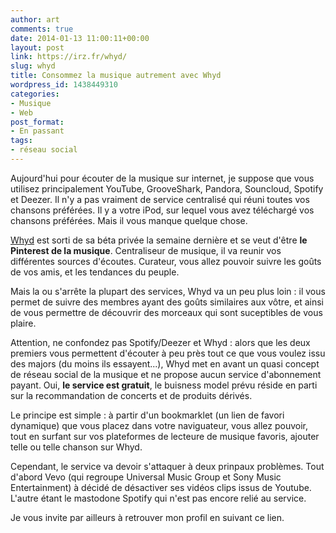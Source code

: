 ```yaml
---
author: art
comments: true
date: 2014-01-13 11:00:11+00:00
layout: post
link: https://irz.fr/whyd/
slug: whyd
title: Consommez la musique autrement avec Whyd
wordpress_id: 1438449310
categories:
- Musique
- Web
post_format:
- En passant
tags:
- réseau social
---
```


Aujourd'hui pour écouter de la musique sur internet, je suppose que vous utilisez principalement YouTube, GrooveShark, Pandora, Souncloud, Spotify et Deezer. Il n'y a pas vraiment de service centralisé qui réuni toutes vos chansons préférées. Il y a votre iPod, sur lequel vous avez téléchargé vos chansons préférées. Mais il vous manque quelque chose.

[Whyd](http://whyd.com) est sorti de sa béta privée la semaine dernière et se veut d'être **le Pinterest de la musique**. Centraliseur de musique, il va reunir vos différentes sources d'écoutes. Curateur, vous allez pouvoir suivre les goûts de vos amis, et les tendances du peuple.

Mais la ou s'arrête la plupart des services, Whyd va un peu plus loin : il vous permet de suivre des membres ayant des goûts similaires aux vôtre, et ainsi de vous permettre de découvrir des morceaux qui sont suceptibles de vous plaire.

Attention, ne confondez pas Spotify/Deezer et Whyd : alors que les deux premiers vous permettent d'écouter à peu près tout ce que vous voulez issu des majors (du moins ils essayent...), Whyd met en avant un quasi concept de réseau social de la musique et ne propose aucun service d'abonnement payant. Oui, **le service est gratuit**, le buisness model prévu réside en parti sur la recommandation de concerts et de produits dérivés.

Le principe est simple : à partir d'un bookmarklet (un lien de favori dynamique) que vous placez dans votre naviguateur, vous allez pouvoir, tout en surfant sur vos plateformes de lecteure de musique favoris, ajouter telle ou telle chanson sur Whyd.

Cependant, le service va devoir s'attaquer à deux prinpaux problèmes. Tout d'abord Vevo (qui regroupe Universal Music Group et Sony Music Entertainment) à décidé de désactiver ses vidéos clips issus de Youtube. L'autre étant le mastodone Spotify qui n'est pas encore relié au service.

Je vous invite par ailleurs à retrouver mon profil en suivant ce lien.


